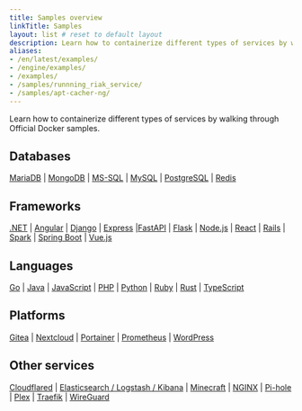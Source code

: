 ```yaml
---
title: Samples overview
linkTitle: Samples
layout: list # reset to default layout
description: Learn how to containerize different types of services by walking through Official Docker samples.
aliases:
- /en/latest/examples/
- /engine/examples/
- /examples/
- /samples/runnning_riak_service/
- /samples/apt-cacher-ng/
---
```


Learn how to containerize different types of services by walking through Official Docker samples.

## Databases
[MariaDB](../samples/mariadb.md) \| [MongoDB](../samples/mongodb.md) \| [MS-SQL](../samples/ms-sql.md) \| [MySQL](../samples/mysql.md) \| [PostgreSQL](../samples/postgres.md) \| [Redis](../samples/redis.md)

## Frameworks
[.NET](../samples/dotnet.md) \| [Angular](../samples/angular.md) \| [Django](../samples/django.md) \| [Express](../samples/express.md) \|[FastAPI](../samples/fastapi.md) \| [Flask](../samples/flask.md) \| [Node.js](../samples/nodejs.md) \| [React](../samples/react.md) \| [Rails](../samples/rails.md) \| [Spark](../samples/spark.md) \| [Spring Boot](../samples/spring.md) \| [Vue.js](../samples/vuejs.md)

## Languages
[Go](../samples/go.md) \| [Java](../samples/java.md) \| [JavaScript](../samples/javascript.md) \| [PHP](../samples/php.md) \| [Python](../samples/python.md) \| [Ruby](../samples/ruby.md) \| [Rust](../samples/rust.md) \| [TypeScript](../samples/typescript.md)

## Platforms
[Gitea](../samples/gitea.md) \| [Nextcloud](../samples/nextcloud.md) \| [Portainer](../samples/portainer.md) \|  [Prometheus](../samples/prometheus.md) \| [WordPress](../samples/wordpress.md)

## Other services
[Cloudflared](../samples/cloudflared.md) \| [Elasticsearch / Logstash / Kibana](../samples/elasticsearch.md) \| [Minecraft](../samples/minecraft.md) \| [NGINX](../samples/nginx.md) \| [Pi-hole](../samples/pi-hole.md) \| [Plex](../samples/plex.md) \| [Traefik](../samples/traefik.md) \| [WireGuard](../samples/wireguard.md)
